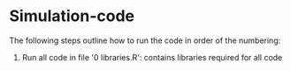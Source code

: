 # Simulation-code
The following steps outline how to run the code in order of the numbering: 
1. Run all code in file '0 libraries.R': contains libraries required for all code

